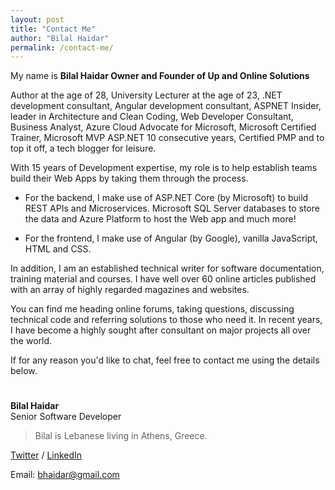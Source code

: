 ```yaml
---
layout: post
title: "Contact Me"
author: "Bilal Haidar"
permalink: /contact-me/
---
```

My name is **Bilal Haidar Owner and Founder of Up and Online Solutions**

Author at the age of 28, University Lecturer at the age of 23, .NET development consultant, Angular development consultant, ASPNET Insider, leader in Architecture and Clean Coding, Web Developer Consultant, Business Analyst, Azure Cloud Advocate for Microsoft, Microsoft Certified Trainer, Microsoft MVP ASP.NET 10 consecutive years, Certified PMP and to top it off, a tech blogger for leisure. 

With 15 years of Development expertise, my role is to help establish teams build their Web Apps by taking them through the process.

- For the backend, I make use of ASP.NET Core (by Microsoft) to build REST APIs and Microservices. Microsoft SQL Server databases to store the data and Azure Platform to host the Web app and much more!

- For the frontend, I make use of Angular (by Google), vanilla JavaScript, HTML and CSS.

In addition, I am an established technical writer for software documentation, training material and courses. I have well over 60 online articles published with an array of highly regarded magazines and websites.

You can find me heading online forums, taking questions, discussing technical code and referring solutions to those who need it. In recent years, I have become a highly sought after consultant on major projects all over the world. 

If for any reason you'd like to chat, feel free to contact me using the details below.

# 

**Bilal Haidar**\
Senior Software Developer

> Bilal is Lebanese living in Athens, Greece.

[Twitter](https://twitter.com/bhaidar) / [LinkedIn](https://www.linkedin.com/in/bilalhaidar/)

Email: [bhaidar@gmail.com](mailto:bhaidar@gmail.com)
